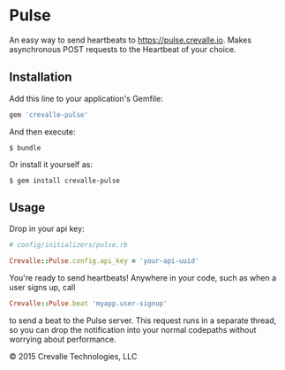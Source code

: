 # Pulse

An easy way to send heartbeats to https://pulse.crevalle.io.  Makes asynchronous POST requests to the Heartbeat of your choice.

## Installation

Add this line to your application's Gemfile:

```ruby
gem 'crevalle-pulse'
```

And then execute:

    $ bundle

Or install it yourself as:

    $ gem install crevalle-pulse

## Usage

Drop in your api key:

```ruby
# config/initializers/pulse.rb

Crevalle::Pulse.config.api_key = 'your-api-uuid'
```

You're ready to send heartbeats!  Anywhere in your code, such as when a user signs up, call 

```ruby
Crevalle::Pulse.beat 'myapp.user-signup'
```
to send a beat to the Pulse server.  This request runs in a separate thread, so you can drop the notification into your normal codepaths without worrying about performance.


© 2015 Crevalle Technologies, LLC
